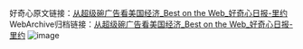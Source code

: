 好奇心原文链接：[从超级碗广告看美国经济_Best on the Web_好奇心日报-里约](https://www.qdaily.com/articles/5460.html)
WebArchive归档链接：[从超级碗广告看美国经济_Best on the Web_好奇心日报-里约](http://web.archive.org/web/20160421084412/http://www.qdaily.com/articles/5460.html)
![image](http://ww3.sinaimg.cn/large/007d5XDply1g3wh5atd5fj30u0276ajh)